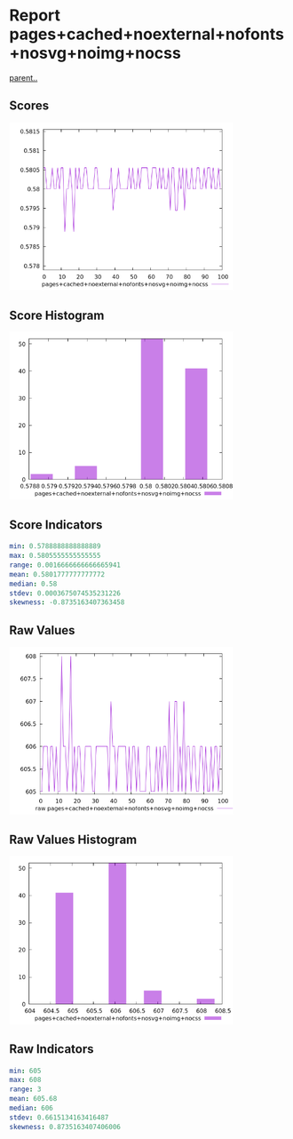 # Report pages+cached+noexternal+nofonts+nosvg+noimg+nocss

[parent..](./..)  


## Scores

![score](./score.png)  

## Score Histogram

![hist](./hist.png)  

## Score Indicators

```yaml
min: 0.5788888888888889
max: 0.5805555555555555
range: 0.0016666666666665941
mean: 0.5801777777777772
median: 0.58
stdev: 0.0003675074535231226
skewness: -0.8735163407363458

```

## Raw Values

![raw](./raw.png)  

## Raw Values Histogram

![raw hist](./raw_hist.png)  

## Raw Indicators

```yaml
min: 605
max: 608
range: 3
mean: 605.68
median: 606
stdev: 0.6615134163416487
skewness: 0.8735163407406006

```

<style>
  img {
    max-width: 80%;
  }
</style>
      
